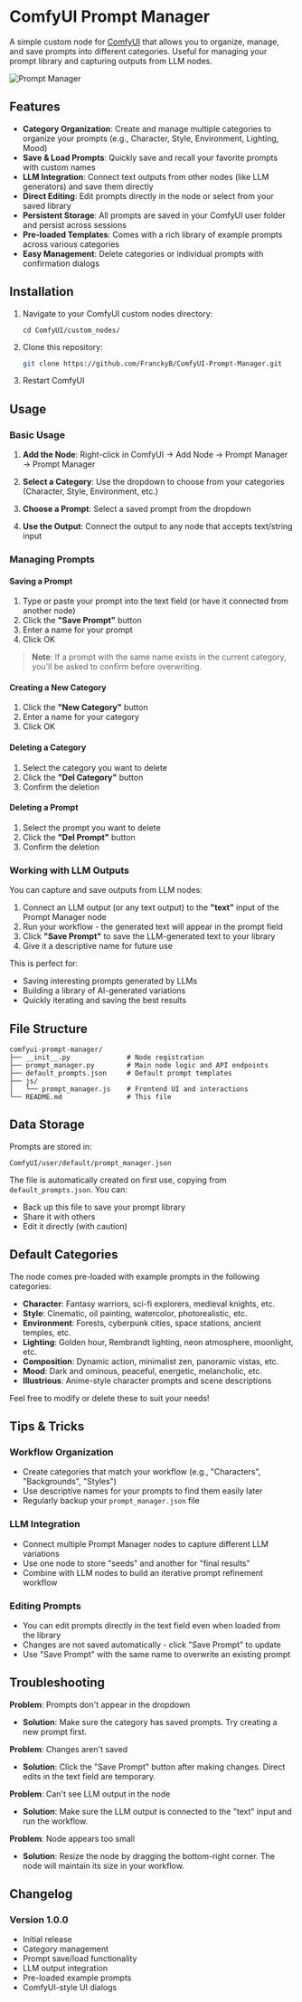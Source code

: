 # ComfyUI Prompt Manager

A simple custom node for [ComfyUI](https://github.com/comfyanonymous/ComfyUI) that allows you to organize, manage, and save prompts into different categories. Useful for managing your prompt library and capturing outputs from LLM nodes.

![Prompt Manager](docs/prompt_manager.png)

## Features

- **Category Organization**: Create and manage multiple categories to organize your prompts (e.g., Character, Style, Environment, Lighting, Mood)
- **Save & Load Prompts**: Quickly save and recall your favorite prompts with custom names
- **LLM Integration**: Connect text outputs from other nodes (like LLM generators) and save them directly
- **Direct Editing**: Edit prompts directly in the node or select from your saved library
- **Persistent Storage**: All prompts are saved in your ComfyUI user folder and persist across sessions
- **Pre-loaded Templates**: Comes with a rich library of example prompts across various categories
- **Easy Management**: Delete categories or individual prompts with confirmation dialogs

## Installation

1. Navigate to your ComfyUI custom nodes directory:
   ```
   cd ComfyUI/custom_nodes/
   ```

2. Clone this repository:
   ```bash
   git clone https://github.com/FranckyB/ComfyUI-Prompt-Manager.git
   ```

3. Restart ComfyUI

## Usage

### Basic Usage

1. **Add the Node**: Right-click in ComfyUI → Add Node → Prompt Manager → Prompt Manager

2. **Select a Category**: Use the dropdown to choose from your categories (Character, Style, Environment, etc.)

3. **Choose a Prompt**: Select a saved prompt from the dropdown

4. **Use the Output**: Connect the output to any node that accepts text/string input

### Managing Prompts

#### Saving a Prompt
1. Type or paste your prompt into the text field (or have it connected from another node)
2. Click the **"Save Prompt"** button
3. Enter a name for your prompt
4. Click OK
> **Note**: If a prompt with the same name exists in the current category, you'll be asked to confirm before overwriting.

#### Creating a New Category
1. Click the **"New Category"** button
2. Enter a name for your category
3. Click OK

#### Deleting a Category
1. Select the category you want to delete
2. Click the **"Del Category"** button
3. Confirm the deletion

#### Deleting a Prompt
1. Select the prompt you want to delete
2. Click the **"Del Prompt"** button
3. Confirm the deletion

### Working with LLM Outputs

You can capture and save outputs from LLM nodes:

1. Connect an LLM output (or any text output) to the **"text"** input of the Prompt Manager node
2. Run your workflow - the generated text will appear in the prompt field
3. Click **"Save Prompt"** to save the LLM-generated text to your library
4. Give it a descriptive name for future use

This is perfect for:
- Saving interesting prompts generated by LLMs
- Building a library of AI-generated variations
- Quickly iterating and saving the best results

## File Structure

```
comfyui-prompt-manager/
├── __init__.py              # Node registration
├── prompt_manager.py        # Main node logic and API endpoints
├── default_prompts.json     # Default prompt templates
├── js/
│   └── prompt_manager.js    # Frontend UI and interactions
└── README.md                # This file
```

## Data Storage

Prompts are stored in:
```
ComfyUI/user/default/prompt_manager.json
```

The file is automatically created on first use, copying from `default_prompts.json`. You can:
- Back up this file to save your prompt library
- Share it with others
- Edit it directly (with caution)

## Default Categories

The node comes pre-loaded with example prompts in the following categories:

- **Character**: Fantasy warriors, sci-fi explorers, medieval knights, etc.
- **Style**: Cinematic, oil painting, watercolor, photorealistic, etc.
- **Environment**: Forests, cyberpunk cities, space stations, ancient temples, etc.
- **Lighting**: Golden hour, Rembrandt lighting, neon atmosphere, moonlight, etc.
- **Composition**: Dynamic action, minimalist zen, panoramic vistas, etc.
- **Mood**: Dark and ominous, peaceful, energetic, melancholic, etc.
- **Illustrious**: Anime-style character prompts and scene descriptions

Feel free to modify or delete these to suit your needs!

## Tips & Tricks

### Workflow Organization
- Create categories that match your workflow (e.g., "Characters", "Backgrounds", "Styles")
- Use descriptive names for your prompts to find them easily later
- Regularly backup your `prompt_manager.json` file

### LLM Integration
- Connect multiple Prompt Manager nodes to capture different LLM variations
- Use one node to store "seeds" and another for "final results"
- Combine with LLM nodes to build an iterative prompt refinement workflow

### Editing Prompts
- You can edit prompts directly in the text field even when loaded from the library
- Changes are not saved automatically - click "Save Prompt" to update
- Use "Save Prompt" with the same name to overwrite an existing prompt

## Troubleshooting

**Problem**: Prompts don't appear in the dropdown
- **Solution**: Make sure the category has saved prompts. Try creating a new prompt first.

**Problem**: Changes aren't saved
- **Solution**: Click the "Save Prompt" button after making changes. Direct edits in the text field are temporary.

**Problem**: Can't see LLM output in the node
- **Solution**: Make sure the LLM output is connected to the "text" input and run the workflow.

**Problem**: Node appears too small
- **Solution**: Resize the node by dragging the bottom-right corner. The node will maintain its size in your workflow.

## Changelog

### Version 1.0.0
- Initial release
- Category management
- Prompt save/load functionality
- LLM output integration
- Pre-loaded example prompts
- ComfyUI-style UI dialogs
